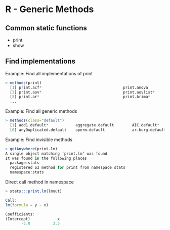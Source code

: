 # R - Generic Methods


## Common static functions

- print
- show


## Find implementations

Example: Find all implementations of print

```R
> methods(print)
  [1] print.acf*                                    print.anova                                  
  [3] print.aov*                                    print.aovlist*                               
  [5] print.ar*                                     print.Arima*      
  ...
```


Example: Find all generic methods

```R
> methods(class="default")
  [1] add1.default*            aggregate.default        AIC.default*             all.equal.default        ansari.test.default*    
  [6] anyDuplicated.default    aperm.default            ar.burg.default*         ar.yw.default*           as.array.default     
```


Example: Find invisible methods

```R
> getAnywhere(print.lm)
A single object matching ‘print.lm’ was found
It was found in the following places
  package:stats
  registered S3 method for print from namespace stats
  namespace:stats
```

Direct call method in namespace

```R
> stats:::print.lm(lmout)

Call:
lm(formula = y ~ x)

Coefficients:
(Intercept)            x  
       -3.0          3.5 
```


